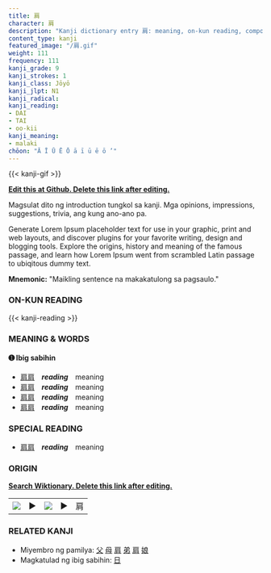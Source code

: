 ```yaml
---
title: 肩
character: 肩
description: "Kanji dictionary entry 肩: meaning, on-kun reading, compounds, origin, related kanji"
content_type: kanji
featured_image: "/肩.gif"
weight: 111
frequency: 111
kanji_grade: 9
kanji_strokes: 1
kanji_class: Jōyō
kanji_jlpt: N1
kanji_radical: 
kanji_reading: 
- DAI
- TAI
- oo-kii
kanji_meaning:
- malaki
chōon: "Ā Ī Ū Ē Ō ā ī ū ē ō ’"
---
```

[//]: # (Don't edit the line below. Kanji animated GIF code is automatically generated.)
{{< kanji-gif >}}

[//]: # (Edit below this line.)

**[Edit this at Github. Delete this link after editing.](https://github.com/tim0g/tim/tree/main/content/kanji/肩/index.md)**

Magsulat dito ng introduction tungkol sa kanji. Mga opinions, impressions, suggestions, trivia, ang kung ano-ano pa.

Generate Lorem Ipsum placeholder text for use in your graphic, print and web layouts, and discover plugins for your favorite writing, design and blogging tools. Explore the origins, history and meaning of the famous passage, and learn how Lorem Ipsum went from scrambled Latin passage to ubiqitous dummy text.
 
**Mnemonic:** "Maikling sentence na makakatulong sa pagsaulo."

### ON-KUN READING

[//]: # (Don't edit the line below. ON-KUN READING code is automatically generated.)
{{< kanji-reading >}}

### MEANING & WORDS

#### ➊ **Ibig sabihin**
  - [肩](../肩)[肩](../肩)　***reading***　meaning
  - [肩](../肩)[肩](../肩)　***reading***　meaning
  - [肩](../肩)[肩](../肩)　***reading***　meaning
  - [肩](../肩)[肩](../肩)　***reading***　meaning

### SPECIAL READING
  - [肩](../肩)[肩](../肩)　***reading***　meaning

### ORIGIN

**[Search Wiktionary. Delete this link after editing.](https://wiktionary.org/wiki/肩)**
<table class="kanji-table"><tr><td>
<img src="60px-肩-bronze.svg.png">
</td><td>▶</td><td>
<img src="60px-肩-oracle.svg.png">
</td><td>▶</td>
<td class="kanji-origin">肩</td>
</tr></table>

### RELATED KANJI
- Miyembro ng pamilya: [父](../父) [母](../母) [肩](../肩) [弟](../弟) [肩](../肩) [娘](../娘)
- Magkatulad ng ibig sabihin: [日](../日)
